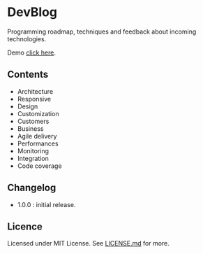 # DevBlog

Programming roadmap, techniques and feedback about incoming technologies.

Demo [click here](https://jconan.netlify.com).

## Contents

* Architecture
* Responsive
* Design
* Customization
* Customers
* Business
* Agile delivery
* Performances
* Monitoring
* Integration
* Code coverage

## Changelog

* 1.0.0 : initial release.

## Licence

Licensed under MIT License. See [LICENSE.md](LICENSE.md) for more.
